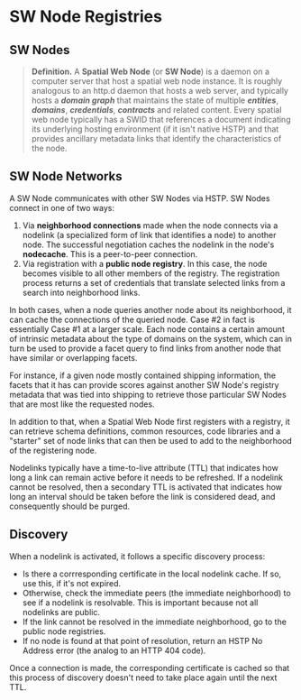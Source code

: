 # SW Node Registries

## SW Nodes

> __Definition.__ A __Spatial Web Node__ (or __SW Node__) is a daemon on a computer server that host a spatial web node instance. It is roughly analogous to an http.d daemon that hosts a web server, and typically hosts a *__domain graph__* that maintains the state of multiple *__entities__*, *__domains__*, *__credentials__*, *__contracts__* and related content. Every spatial web node typically has a SWID that references a document indicating its underlying hosting environment (if it isn't native HSTP) and that provides ancillary metadata links that identify the characteristics of the node.

## SW Node Networks

A SW Node communicates with other SW Nodes via HSTP. SW Nodes connect in one of two ways: 

1. Via __neighborhood connections__ made when the node connects via a nodelink (a specialized form of link that identifies a node) to another node. The successful negotiation caches the nodelink in the node's __nodecache__. This is a peer-to-peer connection.
2. Via registration with a __public node registry__. In this case, the node becomes visible to all other members of the registry. The registration process returns a set of credentials that translate selected links from a search into neighborhood links.

In both cases, when a node queries another node about its neighborhood, it can cache the connections of the queried node. Case #2 in fact is essentially Case #1 at a larger scale. Each node contains a certain amount of intrinsic metadata about the type of domains on the system, which can in turn be used to provide a facet query to find links from another node that have similar or overlapping facets. 

For instance, if a given node mostly contained shipping information, the facets that it has can provide scores against another SW Node's registry metadata that was tied into shipping to retrieve those particular SW Nodes that are most like the requested nodes.

In addition to that, when a Spatial Web Node first registers with a registry, it can retrieve schema definitions, common resources, code libraries and a "starter" set of node links that can then be used to add to the neighborhood of the registering node.

Nodelinks typically have a time-to-live attribute (TTL) that indicates how long a link can remain active before it needs to be refreshed. If a nodelink cannot be resolved, then a secondary TTL is activated that indicates how long an interval should be taken before the link is considered dead, and consequently should be purged.

## Discovery

When a nodelink is activated, it follows a specific discovery process:

* Is there a corrresponding certificate in the local nodelink cache. If so, use this, if it's not expired.
* Otherwise, check the immediate peers (the immediate neighborhood) to see if a nodelink is resolvable. This is important because not all nodelinks are public.
* If the link cannot be resolved in the immediate neighborhood, go to the public node registries. 
* If no node is found at that point of resolution, return an HSTP No Address error (the analog to an HTTP 404 code).

Once a connection is made, the corresponding certificate is cached so that this process of discovery doesn't need to take place again until the next TTL.





